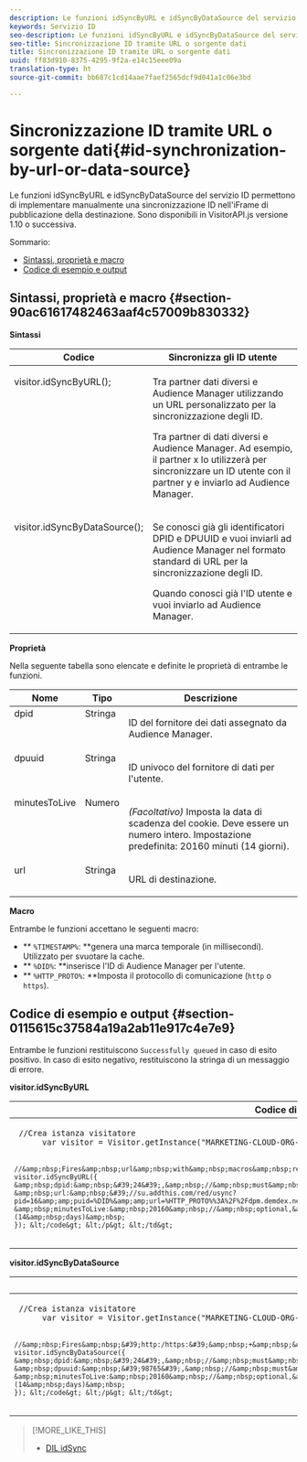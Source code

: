 ```yaml
---
description: Le funzioni idSyncByURL e idSyncByDataSource del servizio ID permettono di implementare manualmente una sincronizzazione ID nell'iFrame di pubblicazione della destinazione. Sono disponibili in VisitorAPI.js versione 1.10 o successiva.
keywords: Servizio ID
seo-description: Le funzioni idSyncByURL e idSyncByDataSource del servizio ID permettono di implementare manualmente una sincronizzazione ID nell'iFrame di pubblicazione della destinazione. Sono disponibili in VisitorAPI.js versione 1.10 o successiva.
seo-title: Sincronizzazione ID tramite URL o sorgente dati
title: Sincronizzazione ID tramite URL o sorgente dati
uuid: ff83d910-8375-4295-9f2a-e14c15eee09a
translation-type: ht
source-git-commit: bb687c1cd14aae7faef2565dcf9d041a1c06e3bd

---
```



# Sincronizzazione ID tramite URL o sorgente dati{#id-synchronization-by-url-or-data-source}

Le funzioni idSyncByURL e idSyncByDataSource del servizio ID permettono di implementare manualmente una sincronizzazione ID nell&#39;iFrame di pubblicazione della destinazione. Sono disponibili in VisitorAPI.js versione 1.10 o successiva.

Sommario:

<ul class="simplelist"> 
 <li> <a href="../../mcvid-library/mcvid-get-set/mcvid-idsync.md#section-90ac61617482463aaf4c57009b830332" format="dita" scope="local"> Sintassi, proprietà e macro </a> </li> 
 <li> <a href="../../mcvid-library/mcvid-get-set/mcvid-idsync.md#section-0115615c37584a19a2ab11e917c4e7e9" format="dita" scope="local"> Codice di esempio e output </a> </li> 
</ul>

## Sintassi, proprietà e macro {#section-90ac61617482463aaf4c57009b830332}

**Sintassi**

<table id="table_ADC7501511914805A6A6B24B2DFEBA51"> 
 <thead> 
  <tr> 
   <th colname="col1" class="entry"> Codice </th> 
   <th colname="col2" class="entry"> Sincronizza gli ID utente </th> 
  </tr> 
 </thead>
 <tbody> 
  <tr valign="top"> 
   <td colname="col1"> <p> <span class="codeph"> visitor.idSyncByURL(); </span> </p> </td> 
   <td colname="col2"> <p>Tra partner dati diversi e <span class="keyword">Audience Manager</span> utilizzando un URL personalizzato per la sincronizzazione degli ID. </p> <p> 
     <draft-comment>
       Tra partner di dati diversi e Audience Manager. Ad esempio, il partner x lo utilizzerà per sincronizzare un ID utente con il partner y e inviarlo ad Audience Manager. 
     </draft-comment> </p> </td> 
  </tr> 
  <tr valign="top"> 
   <td colname="col1"> <p> <span class="codeph"> visitor.idSyncByDataSource(); </span> </p> </td> 
   <td colname="col2"> <p>Se conosci già gli identificatori DPID e DPUUID e vuoi inviarli ad <span class="keyword">Audience Manager</span> nel formato standard di URL per la sincronizzazione degli ID. </p> <p> 
     <draft-comment>
       Quando conosci già l'ID utente e vuoi inviarlo ad Audience Manager. 
     </draft-comment> </p> </td> 
  </tr> 
 </tbody> 
</table>

**Proprietà**

Nella seguente tabella sono elencate e definite le proprietà di entrambe le funzioni.

<table id="table_5343BE784E694C67B09A0A8878CF8001"> 
 <thead> 
  <tr> 
   <th colname="col1" class="entry"> Nome </th> 
   <th colname="col2" class="entry"> Tipo </th> 
   <th colname="col3" class="entry"> Descrizione </th> 
  </tr> 
 </thead>
 <tbody> 
  <tr valign="top"> 
   <td colname="col1"> <span class="codeph"> dpid </span> </td> 
   <td colname="col2"> Stringa </td> 
   <td colname="col3"> <p>ID del fornitore dei dati assegnato da Audience Manager. </p> </td> 
  </tr> 
  <tr valign="top"> 
   <td colname="col1"> <span class="codeph"> dpuuid </span> </td> 
   <td colname="col2"> Stringa </td> 
   <td colname="col3"> <p>ID univoco del fornitore di dati per l'utente. </p> </td> 
  </tr> 
  <tr valign="top"> 
   <td colname="col1"> <span class="codeph"> minutesToLive </span> </td> 
   <td colname="col2"> Numero </td> 
   <td colname="col3"> <p> <i>(Facoltativo)</i> Imposta la data di scadenza del cookie. Deve essere un numero intero. Impostazione predefinita: 20160 minuti (14 giorni). </p> </td> 
  </tr> 
  <tr valign="top"> 
   <td colname="col1"> <span class="codeph"> url </span> </td> 
   <td colname="col2"> Stringa </td> 
   <td colname="col3"> <p>URL di destinazione. </p> </td> 
  </tr> 
 </tbody> 
</table>

**Macro**

Entrambe le funzioni accettano le seguenti macro:

* ** `%TIMESTAMP%`: **genera una marca temporale (in millisecondi). Utilizzato per svuotare la cache.
* ** `%DID%`: **inserisce l&#39;ID di Audience Manager per l&#39;utente.
* ** `%HTTP_PROTO%`: **Imposta il protocollo di comunicazione (`http` o `https`).

## Codice di esempio e output {#section-0115615c37584a19a2ab11e917c4e7e9}

Entrambe le funzioni restituiscono `Successfully queued` in caso di esito positivo. In caso di esito negativo, restituiscono la stringa di un messaggio di errore.

**visitor.idSyncByURL**

<table id="table_56AD8291DF9445C69CC2BF50435E1626"> 
 <thead> 
  <tr> 
   <th colname="col1" class="entry"> Codice di esempio </th> 
   <th colname="col2" class="entry"> Output di esempio </th> 
  </tr> 
 </thead>
 <tbody> 
  <tr> 
   <td colname="col1"> <p> <code class="syntax javascript"> //Crea istanza visitatore 
      var visitor = Visitor.getInstance("MARKETING-CLOUD-ORG-ID-HERE",{});

    //&amp;nbsp;Fires&amp;nbsp;url&amp;nbsp;with&amp;nbsp;macros&amp;nbsp;replaced
    visitor.idSyncByURL({
    &amp;nbsp;dpid:&amp;nbsp;&#39;24&#39;,&amp;nbsp;//&amp;nbsp;must&amp;nbsp;be&amp;nbsp;a&amp;nbsp;string
    &amp;nbsp;url:&amp;nbsp;&#39;//su.addthis.com/red/usync?pid=16&amp;amp;puid=%DID%&amp;amp;url=%HTTP_PROTO%%3A%2F%2Fdpm.demdex.net%2Fibs%3Adpid%3D420%26dpuuid%3D%7B%7Buid%7D%7D&#39;,
    &amp;nbsp;minutesToLive:&amp;nbsp;20160&amp;nbsp;//&amp;nbsp;optional,&amp;nbsp;defaults&amp;nbsp;to&amp;nbsp;20160&amp;nbsp;minutes&amp;nbsp;(14&amp;nbsp;days)&amp;nbsp;
    }); &lt;/code&gt; &lt;/p&gt; &lt;/td&gt;
<td colname="col2"> <p> <span class="codeph"> http://su.addthis.com/red/usync?pid=16&amp;puid=28777806459181003670799219185178493848&amp;url=http%3A%2F%2Fdpm.demdex.net%2Fibs%3Adpid%3D420%26dpuuid%3D%7B%7Buid%7D%7D </span> </p> </td> 
  </tr> 
 </tbody> 
</table>

**visitor.idSyncByDataSource**

<table id="table_90D61A7E715D47238AAFF2808B33C2F0"> 
 <thead> 
  <tr> 
   <th colname="col1" class="entry"> Codice di esempio </th> 
   <th colname="col2" class="entry"> Output di esempio </th> 
  </tr> 
 </thead>
 <tbody> 
  <tr> 
   <td colname="col1"> <p> <code class="syntax javascript"> //Crea istanza visitatore 
      var visitor = Visitor.getInstance("MARKETING-CLOUD-ORG-ID-HERE",{});

    //&amp;nbsp;Fires&amp;nbsp;&#39;http:/https:&#39;&amp;nbsp;+&amp;nbsp;&#39;//dpm.demdex.net/ibs:dpid=&amp;lt;dpid&amp;gt;&amp;amp;dpuuid=&amp;lt;dpuuid&amp;gt;&#39;
    visitor.idSyncByDataSource({
    &amp;nbsp;dpid:&amp;nbsp;&#39;24&#39;,&amp;nbsp;//&amp;nbsp;must&amp;nbsp;be&amp;nbsp;a&amp;nbsp;string
    &amp;nbsp;dpuuid:&amp;nbsp;&#39;98765&#39;,&amp;nbsp;//&amp;nbsp;must&amp;nbsp;be&amp;nbsp;a&amp;nbsp;string
    &amp;nbsp;minutesToLive:&amp;nbsp;20160&amp;nbsp;//&amp;nbsp;optional,&amp;nbsp;defaults&amp;nbsp;to&amp;nbsp;20160&amp;nbsp;minutes&amp;nbsp;(14&amp;nbsp;days)&amp;nbsp;
    }); &lt;/code&gt; &lt;/p&gt; &lt;/td&gt;
<td colname="col2"> <p> <span class="codeph"> http://dpm.demdex.net/ibs:dpid=24&amp;dpuuid=98765 </span> </p> </td> 
  </tr> 
 </tbody> 
</table>

>[!MORE_LIKE_THIS]
>
>* [DIL idSync](https://marketing.adobe.com/resources/help/en_US/aam/r_dil_idsync.html)


